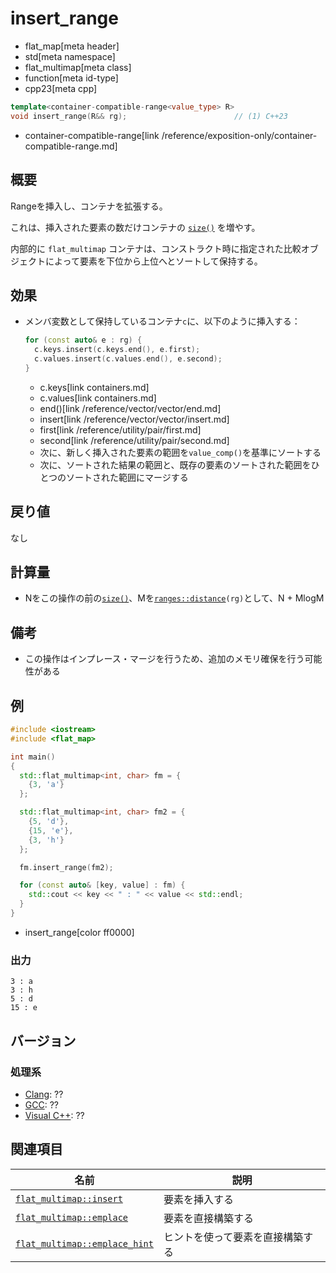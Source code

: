 # insert_range
* flat_map[meta header]
* std[meta namespace]
* flat_multimap[meta class]
* function[meta id-type]
* cpp23[meta cpp]

```cpp
template<container-compatible-range<value_type> R>
void insert_range(R&& rg);                        // (1) C++23
```
* container-compatible-range[link /reference/exposition-only/container-compatible-range.md]

## 概要
Rangeを挿入し、コンテナを拡張する。

これは、挿入された要素の数だけコンテナの [`size()`](size.md) を増やす。

内部的に `flat_multimap` コンテナは、コンストラクト時に指定された比較オブジェクトによって要素を下位から上位へとソートして保持する。


## 効果
- メンバ変数として保持しているコンテナ`c`に、以下のように挿入する：
    ```cpp
    for (const auto& e : rg) {
      c.keys.insert(c.keys.end(), e.first);
      c.values.insert(c.values.end(), e.second);
    }
    ```
    * c.keys[link containers.md]
    * c.values[link containers.md]
    * end()[link /reference/vector/vector/end.md]
    * insert[link /reference/vector/vector/insert.md]
    * first[link /reference/utility/pair/first.md]
    * second[link /reference/utility/pair/second.md]

    - 次に、新しく挿入された要素の範囲を`value_comp()`を基準にソートする
    - 次に、ソートされた結果の範囲と、既存の要素のソートされた範囲をひとつのソートされた範囲にマージする


## 戻り値
なし


## 計算量
- Nをこの操作の前の[`size()`](size.md)、Mを[`ranges::distance`](/reference/iterator/ranges_distance.md)`(rg)`として、N + MlogM


## 備考
- この操作はインプレース・マージを行うため、追加のメモリ確保を行う可能性がある


## 例
```cpp example
#include <iostream>
#include <flat_map>

int main()
{
  std::flat_multimap<int, char> fm = {
    {3, 'a'}
  };

  std::flat_multimap<int, char> fm2 = {
    {5, 'd'},
    {15, 'e'},
    {3, 'h'}
  };

  fm.insert_range(fm2);

  for (const auto& [key, value] : fm) {
    std::cout << key << " : " << value << std::endl;
  }
}
```
* insert_range[color ff0000]

### 出力
```
3 : a
3 : h
5 : d
15 : e
```

## バージョン
### 処理系
- [Clang](/implementation.md#clang): ??
- [GCC](/implementation.md#gcc): ??
- [Visual C++](/implementation.md#visual_cpp): ??


## 関連項目
| 名前                                             | 説明                             |
|--------------------------------------------------|----------------------------------|
| [`flat_multimap::insert`](insert.md)             | 要素を挿入する                   |
| [`flat_multimap::emplace`](emplace.md)           | 要素を直接構築する               |
| [`flat_multimap::emplace_hint`](emplace_hint.md) | ヒントを使って要素を直接構築する |
